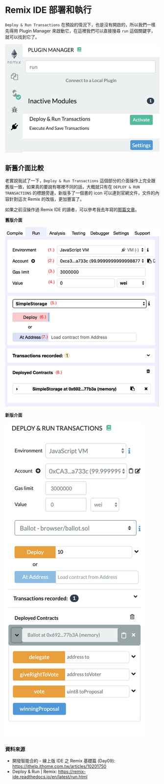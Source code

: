 # Remix IDE 部署和執行

`Deploy & Run Transactions` 在預設的情況下，也是沒有開啟的，所以我們一樣先得用 Plugin Manager 來啟動它，在這裡我們可以直接搜尋 `run` 這個關鍵字，就可以找到它了。

![](https://raw.githubusercontent.com/alincode/blockchain-30days-2019/master/assets/install-run-plugin.png)

## 新舊介面比較

老實說我試了一下，`Deploy & Run Transactions` 這個部分的介面操作上完全跟舊版一致，如果真的要說有哪裡不同的話，大概就只有在 `DEPLOY & RUN TRANSACTIONS` 的標題旁邊，新版多了一個書的 icon 可以連到官網文件，文件的內容針對這次 Remix 的改版，更加豐富了。

如果之前沒操作過 Remix IDE 的讀者，可以參考我去年寫的[那篇文章](https://ithelp.ithome.com.tw/articles/10201750)。

**舊版介面**

![](https://raw.githubusercontent.com/alincode/30-days-smart-contract/master/assets/09/remix_run_tab.png)

**新版介面**

![](https://raw.githubusercontent.com/alincode/blockchain-30days-2019/master/assets/remix-deploy-and-run.png)

### 資料來源

- 開發智能合約 - 線上版 IDE 之 Remix 基礎篇 (Day09): <https://ithelp.ithome.com.tw/articles/10201750>
- Deploy & Run | Remix: <https://remix-ide.readthedocs.io/en/latest/run.html>
